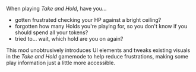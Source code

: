 When playing *Take and Hold*, have you...
- gotten frustrated checking your HP against a bright ceiling?
- forgotten how many Holds you're playing for, so you don't know if you should spend all your tokens?
- tried to... wait, which hold are you on again?

This mod unobtrusively introduces UI elements and tweaks existing visuals in the *Take and Hold* gamemode to help reduce frustrations, making some play information just a little more accessible.